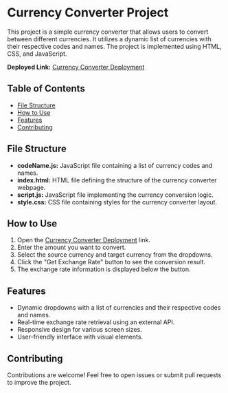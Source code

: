 # Currency Converter Project

This project is a simple currency converter that allows users to convert between different currencies. It utilizes a dynamic list of currencies with their respective codes and names. The project is implemented using HTML, CSS, and JavaScript.

**Deployed Link:** [Currency Converter Deployment](https://currency-converter-nzfv.onrender.com/)

## Table of Contents
- [File Structure](#file-structure)
- [How to Use](#how-to-use)
- [Features](#features)
- [Contributing](#contributing)

## File Structure
- **codeName.js:** JavaScript file containing a list of currency codes and names.
- **index.html:** HTML file defining the structure of the currency converter webpage.
- **script.js:** JavaScript file implementing the currency conversion logic.
- **style.css:** CSS file containing styles for the currency converter layout.

## How to Use
1. Open the [Currency Converter Deployment](https://currency-converter-nzfv.onrender.com/) link.
2. Enter the amount you want to convert.
3. Select the source currency and target currency from the dropdowns.
4. Click the "Get Exchange Rate" button to see the conversion result.
5. The exchange rate information is displayed below the button.

## Features
- Dynamic dropdowns with a list of currencies and their respective codes and names.
- Real-time exchange rate retrieval using an external API.
- Responsive design for various screen sizes.
- User-friendly interface with visual elements.

## Contributing
Contributions are welcome! Feel free to open issues or submit pull requests to improve the project.
